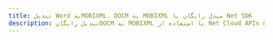 ---title: تبدیل Word بهMOBIXML، DOCM به MOBIXML مبدل رایگان یا Net SDKdescription: تبدیل رایگانDOCM به MOBIXML با استفاده از Net Cloud APIs & SDK. همچنین اسناد Microsoft Word و OpenOffice را در Cloud ایجاد، ویرایش و رندر کنید.---